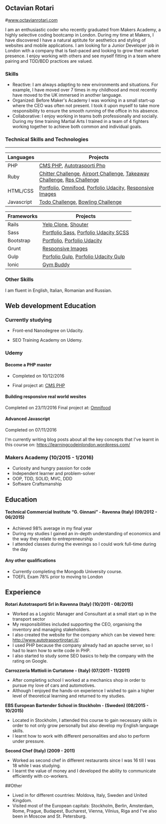 ## Octavian Rotari

#www.octavianrotari.com

I am an enthusiastic coder who recently graduated from Makers Academy, a highly selective coding bootcamp in London. During my time at Makers, I have discovered I have a natural aptitute for aesthetics and styling of websites and mobile applications. I am looking for a Junior Developer job in London with a company that is fast-paced and looking to grow their market presence. I enjoy working with others and see myself fitting in a team where pairing and TDD/BDD practices are valued.

### Skills

 - Reactive: I am always adapting to new environments and situations. For example, I have moved over 7 times in my childhood and most recently have moved to the UK immersed in another language.
 - Organized: Before Maker's Academy I was working in a small start-up where the CEO was often not present. I took it upon myself to take more responsibility to ensure the smooth running of the office in his absence.
 - Collaborative: I enjoy working in teams both professionally and socially. During my time training Martial Arts I trained in a team of 4 fighters working together to achieve both common and individual goals.

### Technical Skills and Technologies
---------------------------------
|Languages|Projects|
|----------------|----------------|
|PHP|[CMS PHP](https://github.com/OctavianRotari/cms_php), [Autotrasporti Php](https://github.com/OctavianRotari/autotrasportiPhp)|
|Ruby|[Chitter Challenge](https://github.com/octavianrotari/chitter-challenge), [Airport Challenge](https://github.com/octavianrotari/airport_challenge), [Takeaway Challenge](https://github.com/OctavianRotari/takeaway-challenge), [Rps Challenge](https://github.com/OctavianRotari/rps-challenge)|
|HTML/CSS|[Portfolio](https://github.com/OctavianRotari/portfolio), [Omnifood](https://github.com/OctavianRotari/Omnifood), [Porfolio Udacity](https://github.com/OctavianRotari/porfolio_udacity), [Responsive Images](https://github.com/OctavianRotari/responsive_images)|
|Javascript| [Todo Challenge](https://github.com/OctavianRotari/todo_challenge), [Bowling Challenge](https://github.com/OctavianRotari/bowling-challenge)|

Frameworks|Projects|
|----------------|----------------|
|Rails|[Yelp Clone](https://github.com/OctavianRotari/yelp_clone), [Shouter](https://github.com/OctavianRotari/Shouter)|
|Sass|[Portfolio Sass](https://github.com/OctavianRotari/portfolio/tree/master/src/resources/scss), [Porfolio Udacity SCSS](https://github.com/OctavianRotari/porfolio_udacity/tree/master/src/resources/scss)|
|Bootstrap|[Portfolio](https://github.com/OctavianRotari/portfolio), [Porfolio Udacity](https://github.com/OctavianRotari/porfolio_udacity)|
|Grunt|[Responsive Images](https://github.com/OctavianRotari/responsive_images/blob/master/Gruntfile.js)|
|Gulp|[Porfolio Gulp](https://github.com/OctavianRotari/portfolio/blob/master/gulpfile.js), [Porfolio Udacity Gulp](https://github.com/OctavianRotari/porfolio_udacity/blob/master/gulpfile.js)|
|Ionic|[Gym Buddy](https://github.com/OctavianRotari/GymBuddy)|

### Other Skills

 I am fluent in English, Italian, Romanian and Russian.

## Web development Education

### Currently studying

* Front-end Nanodegree on Udacity.

* SEO Training Academy on Udemy.

### Udemy

#### Become a PHP master

- Completed on 10/12/2016
 * Final project at: [CMS PHP](https://github.com/OctavianRotari/cms_php)

#### Building responsive real world wesites

 Completed on 23/11/2016
 Final project at: [Omnifood](https://github.com/OctavianRotari/Omnifood)

#### Advanced Javascript

 Completed on 07/11/2016

 I'm currently writing blog posts about all the key concepts that I've learnt in this course on:
 https://learningcodeinlondon.wordpress.com/

### Makers Academy (10/2015 - 1/2016)

- Curiosity and hungry passion for code
- Independent learner and problem-solver
- OOP, TDD, SOLID, MVC, DDD
- Software Craftsmanship

## Education

#### Technical Commercial Institute “G. Ginnani” - Ravenna (Italy) (09/2012 - 06/2015)

 - Achieved 98% average in my final year
 - During my studies I gained an in-depth understanding of economics and the way they relate to entrepreneurship
 - I attended classes during the evenings so I could work full-time during the day


#### Any other qualifications

 - Currently completing the Mongodb University course.
 - TOEFL Exam 78% prior to moving to London

## Experience

**Rotari Autotrasporti Srl in Ravenna (Italy) (10/2011 - 08/2015)**

- Worked as a Logistic Manager and Consultant at a small start up in the transport sector
- My responsibilities included supporting the CEO, organising the inventory and managing stakeholders.
- I also created the website for the company which can be viewed here: http://www.autotrasportirotari.it/.
- I used PHP because the company already had an apache server, so I had to learn how to write code in PHP.
- I also started to study some SEO basics to help the company with the rating on Google.

**Carrozzeria Mattioli in Curtatone - (Italy) (07/2011 - 11/2011)**

- After completing school I worked at a mechanics shop in order to pursue my love of cars and automotives.
- Although I enjoyed the hands-on experience I wished to gain a higher level of theoretical learning and returned to my studies.

**EBS European Bartender School in Stockholm - (Sweden) (08/2015 - 10/2015)**

- Located in Stockholm, I attended this course to gain necessary skills in order to not only grow personally but also develop my English language skills.
- I learnt how to work with different personalities and also to perform under pressure.

**Second Chef (Italy) (2009 - 2011)**
- Worked as second chef in different restaurants since I was 16 till I was 18 while I was studying.
- I learnt the value of money and I developed the ability to communicate efficiently with co-workers.

##Other

- Lived in for different countries: Moldova, Italy, Sweden and United Kingdom.
- Visited most of the European capitals: Stockholm, Berlin, Amsterdam, Rome, Prague, Budapest, Bucharest, Vienna, Vilnius, Riga and I've also been in Moscow and St. Petersburg.
